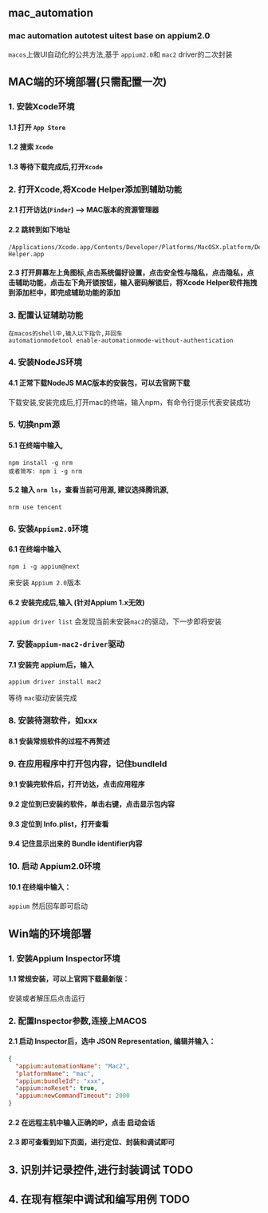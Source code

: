 ## mac_automation
### mac automation autotest uitest base on appium2.0


`macos`上做UI自动化的公共方法,基于 `appium2.0`和 `mac2` driver的二次封装

## MAC端的环境部署(只需配置一次)
### 1. 安装Xcode环境
#### 1.1 打开 `App Store`
#### 1.2 搜索 `Xcode`
#### 1.3 等待下载完成后,打开`Xcode`
### 2. 打开Xcode,将Xcode Helper添加到辅助功能
#### 2.1 打开访达(`Finder`) —> MAC版本的资源管理器
#### 2.2 跳转到如下地址
```text
/Applications/Xcode.app/Contents/Developer/Platforms/MacOSX.platform/Developer/Library/Xcode/Agents/Xcode Helper.app
```
#### 2.3 打开屏幕左上角图标,点击系统偏好设置，点击安全性与隐私，点击隐私，点击辅助功能，点击左下角开锁按钮，输入密码解锁后，将Xcode Helper软件拖拽到添加栏中，即完成辅助功能的添加 
### 3. 配置认证辅助功能
```text
在macos的shell中,输入以下指令,并回车
automationmodetool enable-automationmode-without-authentication
```

### 4. 安装NodeJS环境
#### 4.1 正常下载NodeJS MAC版本的安装包，可以去官网下载
下载安装,安装完成后,打开mac的终端，输入npm，有命令行提示代表安装成功 
### 5. 切换npm源
#### 5.1 在终端中输入,
```text
npm install -g nrm
或者简写: npm i -g nrm
```

#### 5.2 输入 `nrm ls`，查看当前可用源, 建议选择腾讯源, 
```text
nrm use tencent
```

### 6. 安装`Appium2.0`环境
#### 6.1 在终端中输入
```text
npm i -g appium@next
```

来安装 `Appium 2.0`版本
#### 6.2 安装完成后,输入 (针对Appium 1.x无效)
`appium driver list`
会发现当前未安装`mac2`的驱动，下一步即将安装
### 7. 安装`appium-mac2-driver`驱动
#### 7.1 安装完 appium后，输入
```text
appium driver install mac2
```
等待 `mac`驱动安装完成
### 8. 安装待测软件，如xxx
#### 8.1 安装常规软件的过程不再赘述
### 9. 在应用程序中打开包内容，记住bundleId
#### 9.1 安装完软件后，打开访达，点击应用程序
#### 9.2 定位到已安装的软件，单击右键，点击显示包内容
#### 9.3 定位到 Info.plist，打开查看
#### 9.4 记住显示出来的 Bundle identifier内容

### 10. 启动 Appium2.0环境
#### 10.1 在终端中输入：
`appium`
然后回车即可启动

## Win端的环境部署
### 1. 安装Appium Inspector环境
#### 1.1 常规安装，可以上官网下载最新版：

安装或者解压后点击运行
### 2. 配置Inspector参数,连接上MACOS
#### 2.1 启动 Inspector后，选中 JSON Representation, 编辑并输入：
```json
{
  "appium:automationName": "Mac2",
  "platformName": "mac",
  "appium:bundleId": "xxx",
  "appium:noReset": true,
  "appium:newCommandTimeout": 2000
}
```

#### 2.2 在远程主机中输入正确的IP，点击 启动会话
#### 2.3 即可查看到如下页面，进行定位、封装和调试即可


## 3. 识别并记录控件,进行封装调试 TODO



## 4. 在现有框架中调试和编写用例 TODO



